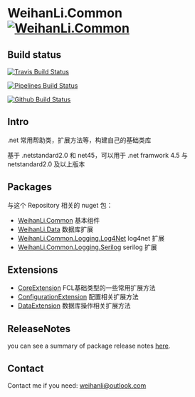 # WeihanLi.Common [![WeihanLi.Common](https://img.shields.io/nuget/v/WeihanLi.Common.svg)](https://www.nuget.org/packages/WeihanLi.Common/)

## Build status

[![Travis Build Status](https://travis-ci.org/WeihanLi/WeihanLi.Common.svg?branch=dev)](https://travis-ci.org/WeihanLi/WeihanLi.Common)

[![Pipelines Build Status](https://weihanli.visualstudio.com/Pipelines/_apis/build/status/WeihanLi.WeihanLi.Common?branchName=dev)](https://weihanli.visualstudio.com/Pipelines/_build/latest?definitionId=16&branchName=dev)

[![Github Build Status](https://github.com/WeihanLi/WeihanLi.Common/actions?query=workflow%3Adotnetcore+branch%3Adev)](https://github.com/WeihanLi/WeihanLi.Common/workflows/dotnetcore/badge.svg?branch=dev)


## Intro

.net 常用帮助类，扩展方法等，构建自己的基础类库

基于 .netstandard2.0 和 net45，可以用于 .net framwork 4.5 与 netstandard2.0 及以上版本

## Packages

与这个 Repository 相关的 nuget 包：

- [WeihanLi.Common](https://www.nuget.org/packages/WeihanLi.Common) 基本组件
- [WeihanLi.Data](https://www.nuget.org/packages/WeihanLi.Data) 数据库扩展
- [WeihanLi.Common.Logging.Log4Net](https://www.nuget.org/packages/WeihanLi.Common.Logging.Log4Net) log4net 扩展
- [WeihanLi.Common.Logging.Serilog](https://www.nuget.org/packages/WeihanLi.Common.Logging.Serilog) serilog 扩展

## Extensions

- [CoreExtension](./src/WeihanLi.Common/Extensions/CoreExtension.cs) FCL基础类型的一些常用扩展方法
- [ConfigurationExtension](./src/WeihanLi.Common/Extensions/ConfigurationExtension.cs) 配置相关扩展方法
- [DataExtension](./src/WeihanLi.Common/Extensions/DataExtension.cs) 数据库操作相关扩展方法

## ReleaseNotes

you can see a summary of package release notes [here](./docs/ReleaseNotes.md).

## Contact

Contact me if you need: <weihanli@outlook.com>
